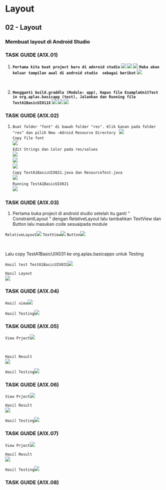 # Layout

## 02 - Layout

### Membuat layout di Android Studio

### TASK GUIDE (A1X.01)
1. <b>`Pertama kita buat project baru di adnroid studio`
![](img/start.png)
![](img/start1.png)
![](img/start2.png)
`Maka akan keluar tampilan awal di android studio  sebagai berikut`
![](img/tamp1.png)
</b>

<br>

2. <b>`Mengganti build.graddle (Module: app), Hapus file ExampleUnitTest in org.aplas.basicapp (test), Jalankan dan Running file TestA1BasicUI011X`
![](img/gradle.png)
![](img/gradleh.png)
![](img/run.png)
</b>

### TASK GUIDE (A1X.02)

1. `Buat folder "font" di bawah folder "res". Klik kanan pada folder "res" dan pilih New –Adroid Resource Directory ` 
 ![](img/font.png) <br>
 `Copy file font` <br>
 ![](img/fontc.png) <br>
 `Edit Strings dan Color pada res/values` <br>
 ![](img/edit.png) <br>
 ![](img/strings.png) <br>
 ![](img/color.png) <br>
 `Copy TestA1BasicUIX021.java dan ResourceTest.java` <br>
 ![](img/a21.png) <br>
 `Running TestA1BasicUIX021` <br>
 ![](img/a21R.png) <br>

 ### TASK GUIDE (A1X.03)

 1. Pertama buka project di android studio
    setelah itu ganti " ConstraintLayout "  dengan RelativeLayout lalu tambahkan TextView dan Button
    lalu masukan code sesuaipada module 

 `RelativeLayout`![](img/03Relativ.png)
 `TextView`![](img/03Text.png)
 `Button`![](img/03Button.png)
 
 <br>

Lalu copy TestA1BasicUIX031 ke org.aplas.basicappx untuk Testing

`Hasil test TestA1BasicUIX031`![](img/03Test.png) <br>

`Hasil Layout` <br>
![](img/03Layout.png)

 ### TASK GUIDE (A1X.04)

 `Hasil view`![](img/04View.png)

 `Hasil Testing`![](img/04test.png)

### TASK GUIDE (A1X.05)

 `View Prject`![](img/05view.png)

<br>

 `Hasil Result` <br>
 ![](img/05vieww.png)

 `Hasil Testing`![](img/05test.png)

### TASK GUIDE (A1X.06)

 `View Prject`![](img/06view.png)

 `Hasil Result` <br>
 ![](img/06result.png)

 `Hasil Testing`![](img/06test.png)

 ### TASK GUIDE (A1X.07)

 `View Prject`![](img/07view.png)

 `Hasil Result` <br>
 ![](img/07result.png)

 `Hasil Testing`![](img/07test.png)

  ### TASK GUIDE (A1X.08)